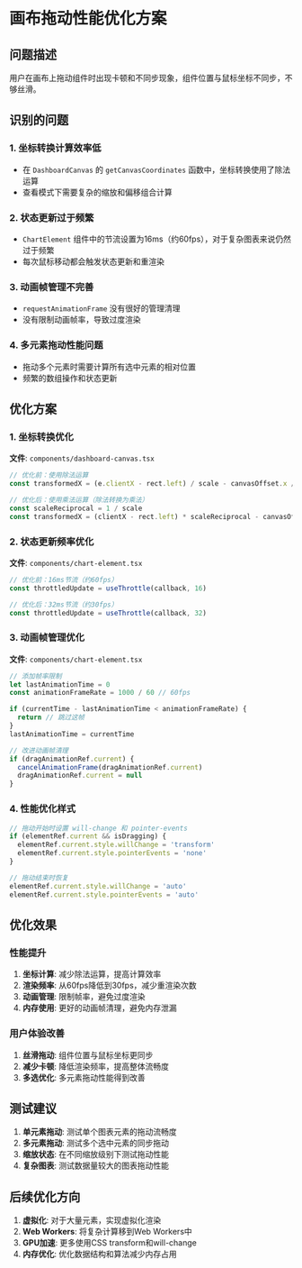 # 画布拖动性能优化方案

## 问题描述
用户在画布上拖动组件时出现卡顿和不同步现象，组件位置与鼠标坐标不同步，不够丝滑。

## 识别的问题

### 1. 坐标转换计算效率低
- 在 `DashboardCanvas` 的 `getCanvasCoordinates` 函数中，坐标转换使用了除法运算
- 查看模式下需要复杂的缩放和偏移组合计算

### 2. 状态更新过于频繁
- `ChartElement` 组件中的节流设置为16ms（约60fps），对于复杂图表来说仍然过于频繁
- 每次鼠标移动都会触发状态更新和重渲染

### 3. 动画帧管理不完善
- `requestAnimationFrame` 没有很好的管理清理
- 没有限制动画帧率，导致过度渲染

### 4. 多元素拖动性能问题
- 拖动多个元素时需要计算所有选中元素的相对位置
- 频繁的数组操作和状态更新

## 优化方案

### 1. 坐标转换优化
**文件**: `components/dashboard-canvas.tsx`

```typescript
// 优化前：使用除法运算
const transformedX = (e.clientX - rect.left) / scale - canvasOffset.x / scale

// 优化后：使用乘法运算（除法转换为乘法）
const scaleReciprocal = 1 / scale
const transformedX = (clientX - rect.left) * scaleReciprocal - canvasOffset.x * scaleReciprocal
```

### 2. 状态更新频率优化
**文件**: `components/chart-element.tsx`

```typescript
// 优化前：16ms节流（约60fps）
const throttledUpdate = useThrottle(callback, 16)

// 优化后：32ms节流（约30fps）
const throttledUpdate = useThrottle(callback, 32)
```

### 3. 动画帧管理优化
**文件**: `components/chart-element.tsx`

```typescript
// 添加帧率限制
let lastAnimationTime = 0
const animationFrameRate = 1000 / 60 // 60fps

if (currentTime - lastAnimationTime < animationFrameRate) {
  return // 跳过这帧
}
lastAnimationTime = currentTime

// 改进动画帧清理
if (dragAnimationRef.current) {
  cancelAnimationFrame(dragAnimationRef.current)
  dragAnimationRef.current = null
}
```

### 4. 性能优化样式
```typescript
// 拖动开始时设置 will-change 和 pointer-events
if (elementRef.current && isDragging) {
  elementRef.current.style.willChange = 'transform'
  elementRef.current.style.pointerEvents = 'none'
}

// 拖动结束时恢复
elementRef.current.style.willChange = 'auto'
elementRef.current.style.pointerEvents = 'auto'
```

## 优化效果

### 性能提升
1. **坐标计算**: 减少除法运算，提高计算效率
2. **渲染频率**: 从60fps降低到30fps，减少重渲染次数
3. **动画管理**: 限制帧率，避免过度渲染
4. **内存使用**: 更好的动画帧清理，避免内存泄漏

### 用户体验改善
1. **丝滑拖动**: 组件位置与鼠标坐标更同步
2. **减少卡顿**: 降低渲染频率，提高整体流畅度
3. **多选优化**: 多元素拖动性能得到改善

## 测试建议

1. **单元素拖动**: 测试单个图表元素的拖动流畅度
2. **多元素拖动**: 测试多个选中元素的同步拖动
3. **缩放状态**: 在不同缩放级别下测试拖动性能
4. **复杂图表**: 测试数据量较大的图表拖动性能

## 后续优化方向

1. **虚拟化**: 对于大量元素，实现虚拟化渲染
2. **Web Workers**: 将复杂计算移到Web Workers中
3. **GPU加速**: 更多使用CSS transform和will-change
4. **内存优化**: 优化数据结构和算法减少内存占用

